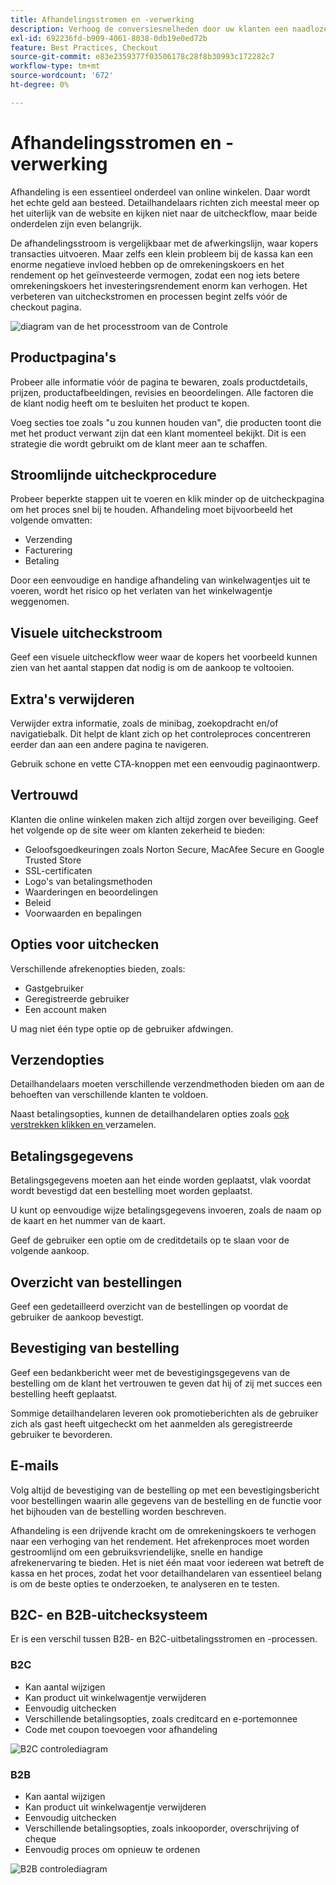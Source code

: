 ```yaml
---
title: Afhandelingsstromen en -verwerking
description: Verhoog de conversiesnelheden door uw klanten een naadloze kassa te bieden.
exl-id: 692236fd-b909-4061-8038-0db19e0ed72b
feature: Best Practices, Checkout
source-git-commit: e83e2359377f03506178c28f8b30993c172282c7
workflow-type: tm+mt
source-wordcount: '672'
ht-degree: 0%

---
```


# Afhandelingsstromen en -verwerking

Afhandeling is een essentieel onderdeel van online winkelen. Daar wordt het echte geld aan besteed. Detailhandelaars richten zich meestal meer op het uiterlijk van de website en kijken niet naar de uitcheckflow, maar beide onderdelen zijn even belangrijk.

De afhandelingsstroom is vergelijkbaar met de afwerkingslijn, waar kopers transacties uitvoeren. Maar zelfs een klein probleem bij de kassa kan een enorme negatieve invloed hebben op de omrekeningskoers en het rendement op het geïnvesteerde vermogen, zodat een nog iets betere omrekeningskoers het investeringsrendement enorm kan verhogen. Het verbeteren van uitcheckstromen en processen begint zelfs vóór de checkout pagina.

![ diagram van de het processtroom van de Controle ](../../assets/playbooks/checkout-diagram.png)

## Productpagina&#39;s

Probeer alle informatie vóór de pagina te bewaren, zoals productdetails, prijzen, productafbeeldingen, revisies en beoordelingen. Alle factoren die de klant nodig heeft om te besluiten het product te kopen.

Voeg secties toe zoals &quot;u zou kunnen houden van&quot;, die producten toont die met het product verwant zijn dat een klant momenteel bekijkt. Dit is een strategie die wordt gebruikt om de klant meer aan te schaffen.

## Stroomlijnde uitcheckprocedure

Probeer beperkte stappen uit te voeren en klik minder op de uitcheckpagina om het proces snel bij te houden. Afhandeling moet bijvoorbeeld het volgende omvatten:

- Verzending
- Facturering
- Betaling

Door een eenvoudige en handige afhandeling van winkelwagentjes uit te voeren, wordt het risico op het verlaten van het winkelwagentje weggenomen.

## Visuele uitcheckstroom

Geef een visuele uitcheckflow weer waar de kopers het voorbeeld kunnen zien van het aantal stappen dat nodig is om de aankoop te voltooien.

## Extra&#39;s verwijderen

Verwijder extra informatie, zoals de minibag, zoekopdracht en/of navigatiebalk. Dit helpt de klant zich op het controleproces concentreren eerder dan aan een andere pagina te navigeren.

Gebruik schone en vette CTA-knoppen met een eenvoudig paginaontwerp.

## Vertrouwd

Klanten die online winkelen maken zich altijd zorgen over beveiliging. Geef het volgende op de site weer om klanten zekerheid te bieden:

- Geloofsgoedkeuringen zoals Norton Secure, MacAfee Secure en Google Trusted Store
- SSL-certificaten
- Logo&#39;s van betalingsmethoden
- Waarderingen en beoordelingen
- Beleid
- Voorwaarden en bepalingen

## Opties voor uitchecken

Verschillende afrekenopties bieden, zoals:

- Gastgebruiker
- Geregistreerde gebruiker
- Een account maken

U mag niet één type optie op de gebruiker afdwingen.

## Verzendopties

Detailhandelaars moeten verschillende verzendmethoden bieden om aan de behoeften van verschillende klanten te voldoen.

Naast betalingsopties, kunnen de detailhandelaren opties zoals [ ook verstrekken klikken en ](click-collect.md) verzamelen.

## Betalingsgegevens

Betalingsgegevens moeten aan het einde worden geplaatst, vlak voordat wordt bevestigd dat een bestelling moet worden geplaatst.

U kunt op eenvoudige wijze betalingsgegevens invoeren, zoals de naam op de kaart en het nummer van de kaart.

Geef de gebruiker een optie om de creditdetails op te slaan voor de volgende aankoop.

## Overzicht van bestellingen

Geef een gedetailleerd overzicht van de bestellingen op voordat de gebruiker de aankoop bevestigt.

## Bevestiging van bestelling

Geef een bedankbericht weer met de bevestigingsgegevens van de bestelling om de klant het vertrouwen te geven dat hij of zij met succes een bestelling heeft geplaatst.

Sommige detailhandelaren leveren ook promotieberichten als de gebruiker zich als gast heeft uitgecheckt om het aanmelden als geregistreerde gebruiker te bevorderen.

## E-mails

Volg altijd de bevestiging van de bestelling op met een bevestigingsbericht voor bestellingen waarin alle gegevens van de bestelling en de functie voor het bijhouden van de bestelling worden beschreven.

Afhandeling is een drijvende kracht om de omrekeningskoers te verhogen naar een verhoging van het rendement. Het afrekenproces moet worden gestroomlijnd om een gebruiksvriendelijke, snelle en handige afrekenervaring te bieden. Het is niet één maat voor iedereen wat betreft de kassa en het proces, zodat het voor detailhandelaren van essentieel belang is om de beste opties te onderzoeken, te analyseren en te testen.

## B2C- en B2B-uitchecksysteem

Er is een verschil tussen B2B- en B2C-uitbetalingsstromen en -processen.

### B2C

- Kan aantal wijzigen
- Kan product uit winkelwagentje verwijderen
- Eenvoudig uitchecken
- Verschillende betalingsopties, zoals creditcard en e-portemonnee
- Code met coupon toevoegen voor afhandeling

![ B2C controlediagram ](../../assets/playbooks/checkout-b2c.png)

### B2B

- Kan aantal wijzigen
- Kan product uit winkelwagentje verwijderen
- Eenvoudig uitchecken
- Verschillende betalingsopties, zoals inkooporder, overschrijving of cheque
- Eenvoudig proces om opnieuw te ordenen

![ B2B controlediagram ](../../assets/playbooks/checkout-b2b.png)
